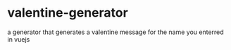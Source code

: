 # valentine-generator
a generator that generates a valentine message for the name you enterred in vuejs
